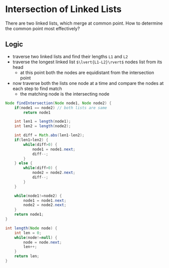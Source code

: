 # Intersection of Linked Lists

There are two linked lists, which merge at common point. How to determine the common point most effectively?

## Logic

* traverse two linked lists and find their lengths `L1` and `L2`
* traverse the longest linked list `$\lvert{L1-L2}\rvert$` nodes list from its head
    * at this point both the nodes are equidistant from the intersection point
* now traverse both the lists one node at a time and compare the nodes at each step to find match
    * the matching node is the intersecting node

```java
Node findIntersection(Node node1, Node node2) {
    if(node1 == node2) // both lists are same
        return node1

    int len1 = length(node1);
    int len2 = length(node2);

    int diff = Math.abs(len1-len2);
    if(len1>len2) {
        while(diff>0) {
            node1 = node1.next;
            diff--;
        }
    } else {
        while(diff>0) {
            node2 = node2.next;
            diff--;
        }
    }

    while(node1!=node2) {
        node1 = node1.next;
        node2 = node2.next;
    }
    return node1;
}

int length(Node node) {
    int len = 0;
    while(node!=null) {
        node = node.next;
        len++;
    }
    return len;
}
```
